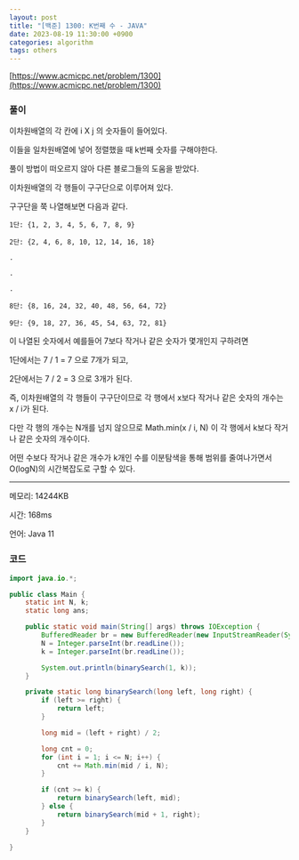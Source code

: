 ```yaml
---
layout: post
title: "[백준] 1300: K번째 수 - JAVA"
date: 2023-08-19 11:30:00 +0900
categories: algorithm
tags: others
---
```


[https://www.acmicpc.net/problem/1300](https://www.acmicpc.net/problem/1300)

### 풀이

이차원배열의 각 칸에 i X j 의 숫자들이 들어있다.

이들을 일차원배열에 넣어 정렬했을 때 k번째 숫자를 구해야한다.

풀이 방법이 떠오르지 않아 다른 블로그들의 도움을 받았다.

이차원배열의 각 행들이 구구단으로 이루어져 있다.

구구단을 쭉 나열해보면 다음과 같다.

```
1단: {1, 2, 3, 4, 5, 6, 7, 8, 9}

2단: {2, 4, 6, 8, 10, 12, 14, 16, 18}

.

.

.

8단: {8, 16, 24, 32, 40, 48, 56, 64, 72}

9단: {9, 18, 27, 36, 45, 54, 63, 72, 81}
```

이 나열된 숫자에서 예를들어 7보다 작거나 같은 숫자가 몇개인지 구하려면

1단에서는 7 / 1 = 7 으로 7개가 되고,

2단에서는 7 / 2 = 3 으로 3개가 된다.

즉, 이차원배열의 각 행들이 구구단이므로 각 행에서 x보다 작거나 같은 숫자의 개수는 x / i가 된다.

다만 각 행의 개수는 N개를 넘지 않으므로 Math.min(x / i, N) 이 각 행에서 k보다 작거나 같은 숫자의 개수이다.

어떤 수보다 작거나 같은 개수가 k개인 수를 이분탐색을 통해 범위를 줄여나가면서 O(logN)의 시간복잡도로 구할 수 있다.

---

메모리: 14244KB

시간: 168ms

언어: Java 11

### 코드

```java
import java.io.*;

public class Main {
    static int N, k;
    static long ans;

    public static void main(String[] args) throws IOException {
        BufferedReader br = new BufferedReader(new InputStreamReader(System.in));
        N = Integer.parseInt(br.readLine());
        k = Integer.parseInt(br.readLine());

        System.out.println(binarySearch(1, k));
    }

    private static long binarySearch(long left, long right) {
        if (left >= right) {
            return left;
        }

        long mid = (left + right) / 2;

        long cnt = 0;
        for (int i = 1; i <= N; i++) {
            cnt += Math.min(mid / i, N);
        }

        if (cnt >= k) {
            return binarySearch(left, mid);
        } else {
            return binarySearch(mid + 1, right);
        }
    }

}
```
